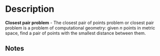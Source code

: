 # Description

**Closest pair problem** - The closest pair of points problem or closest pair problem is a problem of computational geometry: given *n* points in metric space, find a pair of points with the smallest distance between them. 

## Notes
